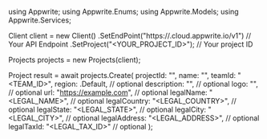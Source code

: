 using Appwrite;
using Appwrite.Enums;
using Appwrite.Models;
using Appwrite.Services;

Client client = new Client()
    .SetEndPoint("https://<REGION>.cloud.appwrite.io/v1") // Your API Endpoint
    .SetProject("<YOUR_PROJECT_ID>"); // Your project ID

Projects projects = new Projects(client);

Project result = await projects.Create(
    projectId: "",
    name: "<NAME>",
    teamId: "<TEAM_ID>",
    region: .Default, // optional
    description: "<DESCRIPTION>", // optional
    logo: "<LOGO>", // optional
    url: "https://example.com", // optional
    legalName: "<LEGAL_NAME>", // optional
    legalCountry: "<LEGAL_COUNTRY>", // optional
    legalState: "<LEGAL_STATE>", // optional
    legalCity: "<LEGAL_CITY>", // optional
    legalAddress: "<LEGAL_ADDRESS>", // optional
    legalTaxId: "<LEGAL_TAX_ID>" // optional
);